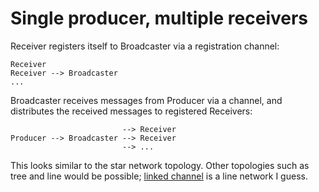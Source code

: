 # Single producer, multiple receivers

Receiver registers itself to Broadcaster via a registration channel:

    Receiver
    Receiver --> Broadcaster
    ...

Broadcaster receives messages from Producer via a channel, and distributes the
received messages to registered Receivers:

                             --> Receiver
    Producer --> Broadcaster --> Receiver
                             --> ...

This looks similar to the star network topology. Other topologies such as tree
and line would be possible; [linked channel][1] is a line network I guess.

[1]: https://rogpeppe.wordpress.com/2009/12/01/concurrent-idioms-1-broadcasting-values-in-go-with-linked-channels/
